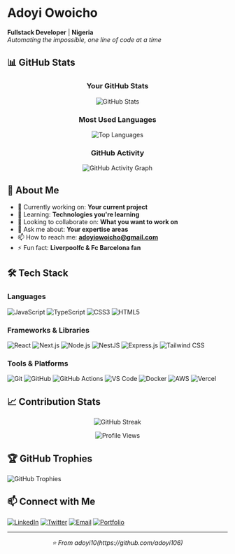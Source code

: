 # Adoyi Owoicho
**Fullstack Developer** | **Nigeria**  
*Automating the impossible, one line of code at a time*

## 📊 GitHub Stats

<div align="center">
  
### Your GitHub Stats
![GitHub Stats](https://github-readme-stats.vercel.app/api?username=adoyi106&show_icons=true&theme=dark&hide_border=true&bg_color=0d1117&title_color=f39c12&icon_color=f39c12&text_color=ffffff)

### Most Used Languages
![Top Languages](https://github-readme-stats.vercel.app/api/top-langs/?username=adoyi106&layout=compact&theme=dark&hide_border=true&bg_color=0d1117&title_color=f39c12&text_color=ffffff)

### GitHub Activity
![GitHub Activity Graph](https://github-readme-activity-graph.vercel.app/graph?username=adoyi106&theme=github-compact&bg_color=0d1117&color=f39c12&line=f39c12&point=ffffff&hide_border=true)

</div>

## 🚀 About Me

- 🔭 Currently working on: **Your current project**
- 🌱 Learning: **Technologies you're learning**
- 👯 Looking to collaborate on: **What you want to work on**
- 💬 Ask me about: **Your expertise areas**
- 📫 How to reach me: **adoyiowoicho@gmail.com**
- ⚡ Fun fact: **Liverpoolfc & Fc Barcelona fan**

## 🛠️ Tech Stack

### Languages
![JavaScript](https://img.shields.io/badge/-JavaScript-F7DF1E?style=flat-square&logo=javascript&logoColor=black)
![TypeScript](https://img.shields.io/badge/-TypeScript-3178C6?style=flat-square&logo=typescript&logoColor=white)
![CSS3](https://img.shields.io/badge/-CSS3-1572B6?style=flat-square&logo=css3&logoColor=white)
![HTML5](https://img.shields.io/badge/-HTML5-E34F26?style=flat-square&logo=html5&logoColor=white)

### Frameworks & Libraries
![React](https://img.shields.io/badge/-React-61DAFB?style=flat-square&logo=react&logoColor=black)
![Next.js](https://img.shields.io/badge/-Next.js-000000?style=flat-square&logo=next.js&logoColor=white)
![Node.js](https://img.shields.io/badge/-Node.js-339933?style=flat-square&logo=node.js&logoColor=white)
![NestJS](https://img.shields.io/badge/-NestJS-E0234E?style=flat-square&logo=nestjs&logoColor=white)
![Express.js](https://img.shields.io/badge/-Express.js-000000?style=flat-square&logo=express&logoColor=white)
![Tailwind CSS](https://img.shields.io/badge/-Tailwind_CSS-38B2AC?style=flat-square&logo=tailwind-css&logoColor=white)

### Tools & Platforms
![Git](https://img.shields.io/badge/-Git-F05032?style=flat-square&logo=git&logoColor=white)
![GitHub](https://img.shields.io/badge/-GitHub-181717?style=flat-square&logo=github&logoColor=white)
![GitHub Actions](https://img.shields.io/badge/-GitHub_Actions-2088FF?style=flat-square&logo=github-actions&logoColor=white)
![VS Code](https://img.shields.io/badge/-VS_Code-007ACC?style=flat-square&logo=visual-studio-code&logoColor=white)
![Docker](https://img.shields.io/badge/-Docker-2496ED?style=flat-square&logo=docker&logoColor=white)
![AWS](https://img.shields.io/badge/-AWS-232F3E?style=flat-square&logo=amazon-aws&logoColor=white)
![Vercel](https://img.shields.io/badge/-Vercel-000000?style=flat-square&logo=vercel&logoColor=white)

## 📈 Contribution Stats

<div align="center">

![GitHub Streak](https://github-readme-streak-stats.herokuapp.com/?user=adoyi106&theme=dark&hide_border=true&background=0d1117&stroke=f39c12&ring=f39c12&fire=f39c12&currStreakNum=ffffff&sideNums=ffffff&currStreakLabel=f39c12&sideLabels=ffffff&dates=ffffff)

![Profile Views](https://komarev.com/ghpvc/?username=adoyi106&color=f39c12&style=flat-square&label=Profile+Views)

</div>

## 🏆 GitHub Trophies
![GitHub Trophies](https://github-profile-trophy.vercel.app/?username=adoyi106&theme=darkhub&no-frame=true&margin-w=15&margin-h=15)

## 📫 Connect with Me

[![LinkedIn](https://img.shields.io/badge/-LinkedIn-0A66C2?style=for-the-badge&logo=linkedin&logoColor=white)](https://www.linkedin.com/in/owoicho-emmanuel/)
[![Twitter](https://img.shields.io/badge/-Twitter-1DA1F2?style=for-the-badge&logo=twitter&logoColor=white)](https://x.com/Owieadoyi)
[![Email](https://img.shields.io/badge/-Email-EA4335?style=for-the-badge&logo=gmail&logoColor=white)](mailto:adoyiowoicho@gmail.com)
[![Portfolio](https://img.shields.io/badge/-Portfolio-FF5722?style=for-the-badge&logo=firefox&logoColor=white)](https://adoyidev.netlify.app/)

---
<div align="center">
  <i>⭐️ From adoyi10(https://github.com/adoyi106)</i>
</div>
